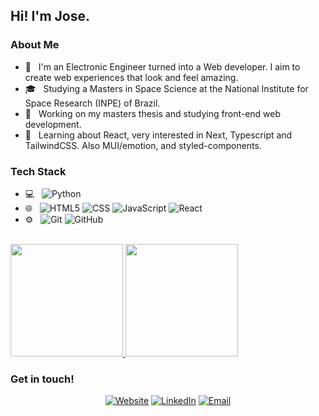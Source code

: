 <h2> Hi! I'm Jose.</h2>

<h3> About Me </h3>

- 🤔 &nbsp; I'm an Electronic Engineer turned into a Web developer. I aim to create web experiences that look and feel amazing. 
- 🎓 &nbsp; Studying a Masters in Space Science at the National Institute for Space Research (INPE) of Brazil.
- 💼 &nbsp; Working on my masters thesis and studying front-end web development.
- 🌱 &nbsp; Learning about React, very interested in Next, Typescript and TailwindCSS. Also MUI/emotion, and styled-components.

<h3> Tech Stack</h3>

- 💻 &nbsp;
  ![Python](https://img.shields.io/badge/-Python-333333?style=flat&logo=python)
- 🌐 &nbsp;
  ![HTML5](https://img.shields.io/badge/-HTML5-333333?style=flat&logo=HTML5)
  ![CSS](https://img.shields.io/badge/-CSS-333333?style=flat&logo=CSS3&logoColor=1572B6)
  ![JavaScript](https://img.shields.io/badge/-JavaScript-333333?style=flat&logo=javascript)
  ![React](https://img.shields.io/badge/-React-333333?style=flat&logo=react)
- ⚙️ &nbsp;
  ![Git](https://img.shields.io/badge/-Git-333333?style=flat&logo=git)
  ![GitHub](https://img.shields.io/badge/-GitHub-333333?style=flat&logo=github)

<br/>

<a href="https://github.com/jose-velarde">
  <img height="180em" src="https://github-readme-stats.vercel.app/api?username=jose-velarde&theme=buefy&show_icons=true" />
  <img height="180em" src="https://github-readme-stats.vercel.app/api/top-langs/?username=jose-velarde&theme=buefy&layout=compact" />
</a>

<br/>

<h3> Get in touch! </h3>

<p align="center">
<a href="https://jose-velarde.github.io/one-page-resume/"><img alt="Website" src="https://img.shields.io/badge/Website-Jose%20Velarde%20CV-blue?style=flat-square&logo=google-chrome"></a>
<a href="https://www.linkedin.com/in/jose-velarde/"><img alt="LinkedIn" src="https://img.shields.io/badge/LinkedIn-Jose%20Velarde-blue?style=flat-square&logo=linkedin"></a>
<a href="mailto:josevelarde00@gmail.com"><img alt="Email" src="https://img.shields.io/badge/Email-josevelarde00@gmail.com-blue?style=flat-square&logo=gmail"></a>
</p>

